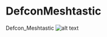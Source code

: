 # DefconMeshtastic
Defcon_Meshtastic
![alt text]([https://github.com/[username]/[reponame]/blob/[branch]/image.jpg](https://github.com/RetiaLLC/DefconMeshtastic/blob/main/top_pinout.jpeg)?raw=true)
